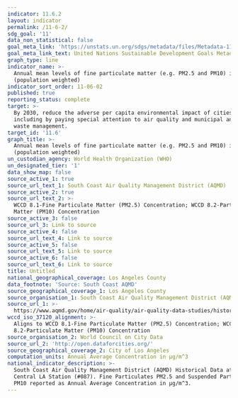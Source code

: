 ```yaml
---
indicator: 11.6.2
layout: indicator
permalink: /11-6-2/
sdg_goal: '11'
data_non_statistical: false
goal_meta_link: 'https://unstats.un.org/sdgs/metadata/files/Metadata-11-06-02.pdf'
goal_meta_link_text: United Nations Sustainable Development Goals Metadata (PDF 211 KB)
graph_type: line
indicator_name: >-
  Annual mean levels of fine particulate matter (e.g. PM2.5 and PM10) in cities
  (population weighted)
indicator_sort_order: 11-06-02
published: true
reporting_status: complete
target: >-
  By 2030, reduce the adverse per capita environmental impact of cities,
  including by paying special attention to air quality and municipal and other
  waste management.
target_id: '11.6'
graph_title: >-
  Annual mean levels of fine particulate matter (e.g. PM2.5 and PM10) in cities
  (population weighted)
un_custodian_agency: World Health Organization (WHO)
un_designated_tier: '1'
data_show_map: false
source_active_1: true
source_url_text_1: South Coast Air Quality Management District (AQMD)
source_active_2: true
source_url_text_2: >-
  WCCD 8.1-Fine Particulate Matter (PM2.5) Concentration; WCCD 8.2-Particulate
  Matter (PM10) Concentration
source_active_3: false
source_url_3: Link to source
source_active_4: false
source_url_text_4: Link to source
source_active_5: false
source_url_text_5: Link to source
source_active_6: false
source_url_text_6: Link to source
title: Untitled
national_geographical_coverage: Los Angeles County
data_footnote: 'Source: South Coast AQMD'
source_geographical_coverage_1: Los Angeles County
source_organisation_1: South Coast Air Quality Management District (AQMD)
source_url_1: >-
  https://www.aqmd.gov/home/air-quality/air-quality-data-studies/historical-data-by-year
wccd_iso_37120_alignment: >-
  Aligns to WCCD 8.1-Fine Particulate Matter (PM2.5) Concentration; WCCD
  8.2-Particulate Matter (PM10) Concentration
source_organisation_2: World Council on City Data
source_url_2: 'http://open.dataforcities.org/'
source_geographical_coverage_2: City of Los Angeles
computation_units: Annual Average Concentration in µg/m^3
national_indicator_description: >-
  South Coast Air Quality Management District (AQMD) Historical Data at the
  Central LA Station (#087). Fine Particulates PM2.5 and Suspended Particulates
  PM10 reported as Annual Average Concentration in µg/m^3.
---
```

